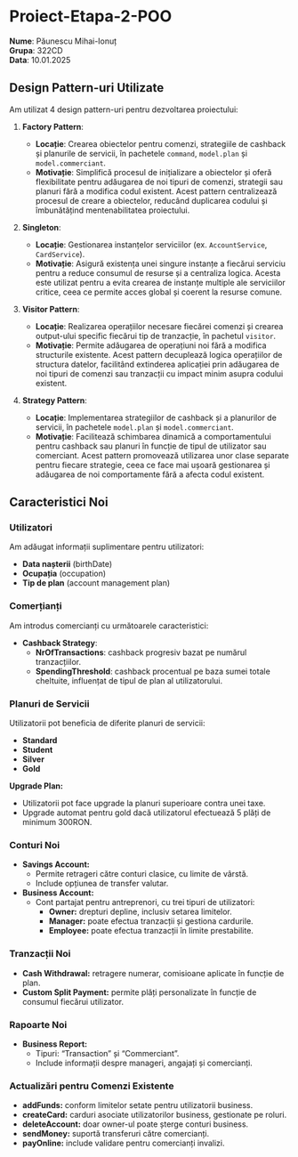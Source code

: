 # Proiect-Etapa-2-POO

**Nume**: Păunescu Mihai-Ionuț  
**Grupa**: 322CD  
**Data**: 10.01.2025

## Design Pattern-uri Utilizate
Am utilizat 4 design pattern-uri pentru dezvoltarea proiectului:

1. **Factory Pattern**:
    - **Locație**: Crearea obiectelor pentru comenzi, strategiile de cashback și planurile de servicii, în pachetele `command`, `model.plan` și `model.commerciant`.
    - **Motivație**: Simplifică procesul de inițializare a obiectelor și oferă flexibilitate pentru adăugarea de noi tipuri de comenzi, strategii sau planuri fără a modifica codul existent. Acest pattern centralizează procesul de creare a obiectelor, reducând duplicarea codului și îmbunătățind mentenabilitatea proiectului.

2. **Singleton**:
    - **Locație**: Gestionarea instanțelor serviciilor (ex. `AccountService`, `CardService`).
    - **Motivație**: Asigură existența unei singure instanțe a fiecărui serviciu pentru a reduce consumul de resurse și a centraliza logica. Acesta este utilizat pentru a evita crearea de instanțe multiple ale serviciilor critice, ceea ce permite acces global și coerent la resurse comune.

3. **Visitor Pattern**:
    - **Locație**: Realizarea operațiilor necesare fiecărei comenzi și crearea output-ului specific fiecărui tip de tranzacție, în pachetul `visitor`.
    - **Motivație**: Permite adăugarea de operațiuni noi fără a modifica structurile existente. Acest pattern decuplează logica operațiilor de structura datelor, facilitând extinderea aplicației prin adăugarea de noi tipuri de comenzi sau tranzacții cu impact minim asupra codului existent.

4. **Strategy Pattern**:
    - **Locație**: Implementarea strategiilor de cashback și a planurilor de servicii, în pachetele `model.plan` și `model.commerciant`.
    - **Motivație**: Facilitează schimbarea dinamică a comportamentului pentru cashback sau planuri în funcție de tipul de utilizator sau comerciant. Acest pattern promovează utilizarea unor clase separate pentru fiecare strategie, ceea ce face mai ușoară gestionarea și adăugarea de noi comportamente fără a afecta codul existent.

## Caracteristici Noi

### Utilizatori
Am adăugat informații suplimentare pentru utilizatori:
- **Data nașterii** (birthDate)
- **Ocupația** (occupation)
- **Tip de plan** (account management plan)

### Comerțianți
Am introdus comercianți cu următoarele caracteristici:
- **Cashback Strategy**:
    - **NrOfTransactions**: cashback progresiv bazat pe numărul tranzacțiilor.
    - **SpendingThreshold**: cashback procentual pe baza sumei totale cheltuite, influențat de tipul de plan al utilizatorului.

### Planuri de Servicii
Utilizatorii pot beneficia de diferite planuri de servicii:
- **Standard**
- **Student**
- **Silver**
- **Gold**

**Upgrade Plan:**
- Utilizatorii pot face upgrade la planuri superioare contra unei taxe.
- Upgrade automat pentru gold dacă utilizatorul efectuează 5 plăți de minimum 300RON.

### Conturi Noi
- **Savings Account:**
    - Permite retrageri către conturi clasice, cu limite de vârstă.
    - Include opțiunea de transfer valutar.
- **Business Account:**
    - Cont partajat pentru antreprenori, cu trei tipuri de utilizatori:
        - **Owner:** drepturi depline, inclusiv setarea limitelor.
        - **Manager:** poate efectua tranzacții și gestiona cardurile.
        - **Employee:** poate efectua tranzacții în limite prestabilite.

### Tranzacții Noi
- **Cash Withdrawal:** retragere numerar, comisioane aplicate în funcție de plan.
- **Custom Split Payment:** permite plăți personalizate în funcție de consumul fiecărui utilizator.

### Rapoarte Noi
- **Business Report:**
    - Tipuri: “Transaction” și “Commerciant”.
    - Include informații despre manageri, angajați și comercianți.

### Actualizări pentru Comenzi Existente
- **addFunds:** conform limitelor setate pentru utilizatorii business.
- **createCard:** carduri asociate utilizatorilor business, gestionate pe roluri.
- **deleteAccount:** doar owner-ul poate șterge conturi business.
- **sendMoney:** suportă transferuri către comercianți.
- **payOnline:** include validare pentru comercianți invalizi.
